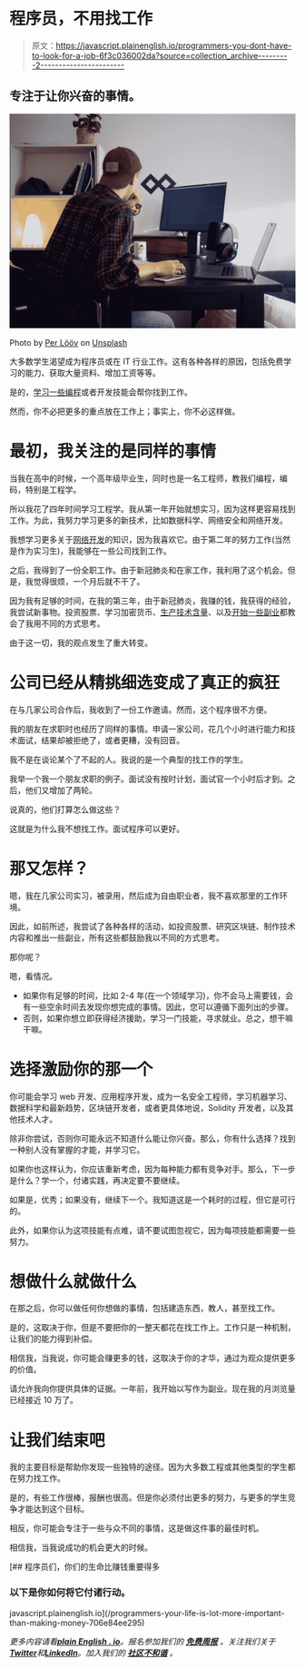 # 程序员，不用找工作

> 原文：<https://javascript.plainenglish.io/programmers-you-dont-have-to-look-for-a-job-6f3c036002da?source=collection_archive---------2----------------------->

## 专注于让你兴奋的事情。

![](img/25fb4e5f973ab7047369ace881dab230.png)

Photo by [Per Lööv](https://unsplash.com/@perloov?utm_source=medium&utm_medium=referral) on [Unsplash](https://unsplash.com?utm_source=medium&utm_medium=referral)

大多数学生渴望成为程序员或在 IT 行业工作。这有各种各样的原因，包括免费学习的能力、获取大量资料、增加工资等等。

是的，[学习一些编程](/want-to-learn-programming-but-dont-know-where-to-start-1c5a918ada0f)或者开发技能会帮你找到工作。

然而，你不必把更多的重点放在工作上；事实上，你不必这样做。

# 最初，我关注的是同样的事情

当我在高中的时候，一个高年级毕业生，同时也是一名工程师，教我们编程，编码，特别是工程学。

所以我花了四年时间学习工程学。我从第一年开始就想实习，因为这样更容易找到工作。为此，我努力学习更多的新技术，比如数据科学、网络安全和网络开发。

我想学习更多关于[网络开发](/a-comprehensive-roadmap-for-beginners-to-get-started-with-web-development-d06274d44968)的知识，因为我喜欢它。由于第二年的努力工作(当然是作为实习生)，我能够在一些公司找到工作。

之后，我得到了一份全职工作。由于新冠肺炎和在家工作，我利用了这个机会。但是，我觉得很烦，一个月后就不干了。

因为我有足够的时间，在我的第三年，由于新冠肺炎，我赚的钱，我获得的经验，我尝试新事物。投资股票、学习加密货币、[生产技术含量](https://medium.com/illumination/how-i-went-from-0-to-1000-writing-the-content-without-burning-out-c30e6550f22d)、以及[开始一些副业](/how-to-make-an-extra-500-every-month-with-this-easy-side-hustle-bac6fd48cdfe)都教会了我用不同的方式思考。

由于这一切，我的观点发生了重大转变。

# 公司已经从精挑细选变成了真正的疯狂

在与几家公司合作后，我收到了一份工作邀请。然而，这个程序很不方便。

我的朋友在求职时也经历了同样的事情。申请一家公司，花几个小时进行能力和技术面试，结果却被拒绝了，或者更糟，没有回音。

我不是在谈论某个了不起的人。我说的是一个典型的找工作的学生。

我举一个我一个朋友求职的例子。面试没有按时计划，面试官一个小时后才到。之后，他们又增加了两轮。

说真的，他们打算怎么做这些？

这就是为什么我不想找工作。面试程序可以更好。

# 那又怎样？

嗯，我在几家公司实习，被录用，然后成为自由职业者，我不喜欢那里的工作环境。

因此，如前所述，我尝试了各种各样的活动，如投资股票、研究区块链、制作技术内容和推出一些副业，所有这些都鼓励我以不同的方式思考。

那你呢？

嗯，看情况。

*   如果你有足够的时间，比如 2-4 年(在一个领域学习)，你不会马上需要钱，会有一些空余时间去发现你想完成的事情。因此，您可以遵循下面列出的步骤。
*   否则，如果你想立即获得经济援助，学习一门技能，寻求就业。总之，想干嘛干嘛。

# 选择激励你的那一个

你可能会学习 web 开发、应用程序开发，成为一名安全工程师，学习机器学习、数据科学和最新趋势，区块链开发者，或者更具体地说，Solidity 开发者，以及其他技术人才。

除非你尝试，否则你可能永远不知道什么能让你兴奋。那么，你有什么选择？找到一种别人没有掌握的才能，并学习它。

如果你也这样认为，你应该重新考虑，因为每种能力都有竞争对手。那么，下一步是什么？学一个，付诸实践，再决定要不要继续。

如果是，优秀；如果没有，继续下一个。我知道这是一个耗时的过程，但它是可行的。

此外，如果你认为这项技能有点难，请不要试图忽视它，因为每项技能都需要一些努力。

# 想做什么就做什么

在那之后，你可以做任何你想做的事情，包括建造东西，教人，甚至找工作。

是的，这取决于你，但是不要把你的一整天都花在找工作上。工作只是一种机制，让我们的能力得到补偿。

相信我，当我说，你可能会赚更多的钱，这取决于你的才华，通过为观众提供更多的价值。

请允许我向你提供具体的证据。一年前，我开始以写作为副业。现在我的月浏览量已经接近 10 万了。

# 让我们结束吧

我的主要目标是帮助你发现一些独特的途径。因为大多数工程或其他类型的学生都在努力找工作。

是的，有些工作很棒，报酬也很高。但是你必须付出更多的努力，与更多的学生竞争才能达到这个目标。

相反，你可能会专注于一些与众不同的事情，这是做这件事的最佳时机。

相信我，当我说成功的机会更大的时候。

[](/programmers-your-life-is-lot-more-important-than-making-money-706e84ee295) [## 程序员们，你们的生命比赚钱重要得多

### 以下是你如何将它付诸行动。

javascript.plainenglish.io](/programmers-your-life-is-lot-more-important-than-making-money-706e84ee295) 

*更多内容请看*[***plain English . io***](https://plainenglish.io/)*。报名参加我们的* [***免费周报***](http://newsletter.plainenglish.io/) *。关注我们关于*[***Twitter***](https://twitter.com/inPlainEngHQ)*和*[***LinkedIn***](https://www.linkedin.com/company/inplainenglish/)*。加入我们的* [***社区不和谐***](https://discord.gg/GtDtUAvyhW) *。*
